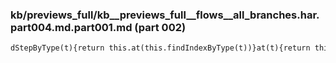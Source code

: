 ### kb/previews_full/kb__previews_full__flows__all_branches.har.part004.md.part001.md (part 002)

```md
dStepByType(t){return this.at(this.findIndexByType(t))}at(t){return this.i
```

```
